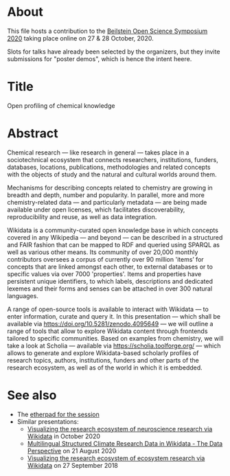 # About

This file hosts a contribution to the [Beilstein Open Science Symposium 2020](https://web.archive.org/web/20201016172948/https://www.beilstein-institut.de/en/symposia/open-science/) taking place online on 27 & 28 October, 2020.

Slots for talks have already been selected by the organizers, but they invite submissions for "poster demos", which is hence the intent heere.

# Title

Open profiling of chemical knowledge

# Abstract

Chemical research — like research in general — takes place in a sociotechnical ecosystem that connects researchers, institutions, funders, databases, locations, publications, methodologies and related concepts with the objects of study and the natural and cultural worlds around them.

Mechanisms for describing concepts related to chemistry are growing in breadth and depth, number and popularity. In parallel, more and more chemistry-related data — and particularly metadata — are being made available under open licenses, which facilitates discoverability, reproducibility and reuse, as well as data integration.

Wikidata is a community-curated open knowledge base in which concepts covered in any Wikipedia — and beyond — can be described in a structured and FAIR fashion that can be mapped to RDF and queried using SPARQL as well as various other means. Its community of over 20,000 monthly contributors oversees a corpus of currently over 90 million 'items’ for concepts that are linked amongst each other, to external databases or to specific values via over 7000 'properties'. Items and properties have persistent unique identifiers, to which labels, descriptions and dedicated lexemes and their forms and senses can be attached in over 300 natural languages.

A range of open-source tools is available to interact with Wikidata — to enter information, curate and query it. In this presentation — which shall be available via https://doi.org/10.5281/zenodo.4095649 — we will outline a range of tools that allow to explore Wikidata content through frontends tailored to specific communities. Based on examples from chemistry, we will take a look at Scholia — available via https://scholia.toolforge.org/ — which allows to generate and explore Wikidata-based scholarly profiles of research topics, authors, institutions, funders and other parts of the research ecosystem, as well as of the world in which it is embedded.


# See also

* The [etherpad for the session](https://etherpad.wikimedia.org/p/zenodo.4095649)
* Similar presentations:
  - [Visualizing the research ecosystem of neuroscience research via Wikidata](https://github.com/Daniel-Mietchen/events/blob/master/neuromatch3.md) in October 2020
  - [Multilingual Structured Climate Research Data in Wikidata - The Data Perspective](data-science-in-climate-and-climate-impact-research.md) on 21 August 2020
  - [Visualizing the research ecosystem of ecosystem research via Wikidata](https://github.com/Daniel-Mietchen/events/blob/master/ICEI2018-research-ecosystem.md) on 27 September 2018
  
